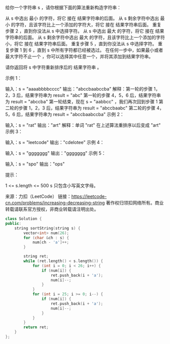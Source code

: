 给你一个字符串 s ，请你根据下面的算法重新构造字符串：

从 s 中选出 最小 的字符，将它 接在 结果字符串的后面。
从 s 剩余字符中选出 最小 的字符，且该字符比上一个添加的字符大，将它 接在 结果字符串后面。
重复步骤 2 ，直到你没法从 s 中选择字符。
从 s 中选出 最大 的字符，将它 接在 结果字符串的后面。
从 s 剩余字符中选出 最大 的字符，且该字符比上一个添加的字符小，将它 接在 结果字符串后面。
重复步骤 5 ，直到你没法从 s 中选择字符。
重复步骤 1 到 6 ，直到 s 中所有字符都已经被选过。
在任何一步中，如果最小或者最大字符不止一个 ，你可以选择其中任意一个，并将其添加到结果字符串。

请你返回将 s 中字符重新排序后的 结果字符串 。

 

示例 1：

输入：s = "aaaabbbbcccc"
输出："abccbaabccba"
解释：第一轮的步骤 1，2，3 后，结果字符串为 result = "abc"
第一轮的步骤 4，5，6 后，结果字符串为 result = "abccba"
第一轮结束，现在 s = "aabbcc" ，我们再次回到步骤 1
第二轮的步骤 1，2，3 后，结果字符串为 result = "abccbaabc"
第二轮的步骤 4，5，6 后，结果字符串为 result = "abccbaabccba"
示例 2：

输入：s = "rat"
输出："art"
解释：单词 "rat" 在上述算法重排序以后变成 "art"
示例 3：

输入：s = "leetcode"
输出："cdelotee"
示例 4：

输入：s = "ggggggg"
输出："ggggggg"
示例 5：

输入：s = "spo"
输出："ops"


提示：

1 <= s.length <= 500
s 只包含小写英文字母。

来源：力扣（LeetCode）
链接：https://leetcode-cn.com/problems/increasing-decreasing-string
著作权归领扣网络所有。商业转载请联系官方授权，非商业转载请注明出处。

```cpp
class Solution {
public:
    string sortString(string s) {
        vector<int> num(26);
        for (char &ch : s) {
            num[ch - 'a']++;
        }

        string ret;
        while (ret.length() < s.length()) {
            for (int i = 0; i < 26; i++) {
                if (num[i]) {
                    ret.push_back(i + 'a');
                    num[i]--;
                }
            }
            for (int i = 25; i >= 0; i--) {
                if (num[i]) {
                    ret.push_back(i + 'a');
                    num[i]--;
                }
            }
        }
        return ret;
    }
};
```

